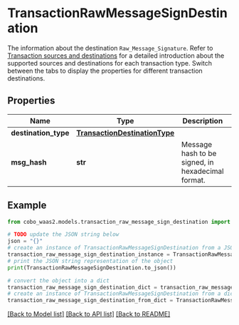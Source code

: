 # TransactionRawMessageSignDestination

The information about the destination `Raw_Message_Signature`. Refer to [Transaction sources and destinations](/v2/guides/transactions/sources-and-destinations) for a detailed introduction about the supported sources and destinations for each transaction type.  Switch between the tabs to display the properties for different transaction destinations. 

## Properties

Name | Type | Description | Notes
------------ | ------------- | ------------- | -------------
**destination_type** | [**TransactionDestinationType**](TransactionDestinationType.md) |  | 
**msg_hash** | **str** | Message hash to be signed, in hexadecimal format. | [optional] 

## Example

```python
from cobo_waas2.models.transaction_raw_message_sign_destination import TransactionRawMessageSignDestination

# TODO update the JSON string below
json = "{}"
# create an instance of TransactionRawMessageSignDestination from a JSON string
transaction_raw_message_sign_destination_instance = TransactionRawMessageSignDestination.from_json(json)
# print the JSON string representation of the object
print(TransactionRawMessageSignDestination.to_json())

# convert the object into a dict
transaction_raw_message_sign_destination_dict = transaction_raw_message_sign_destination_instance.to_dict()
# create an instance of TransactionRawMessageSignDestination from a dict
transaction_raw_message_sign_destination_from_dict = TransactionRawMessageSignDestination.from_dict(transaction_raw_message_sign_destination_dict)
```
[[Back to Model list]](../README.md#documentation-for-models) [[Back to API list]](../README.md#documentation-for-api-endpoints) [[Back to README]](../README.md)



